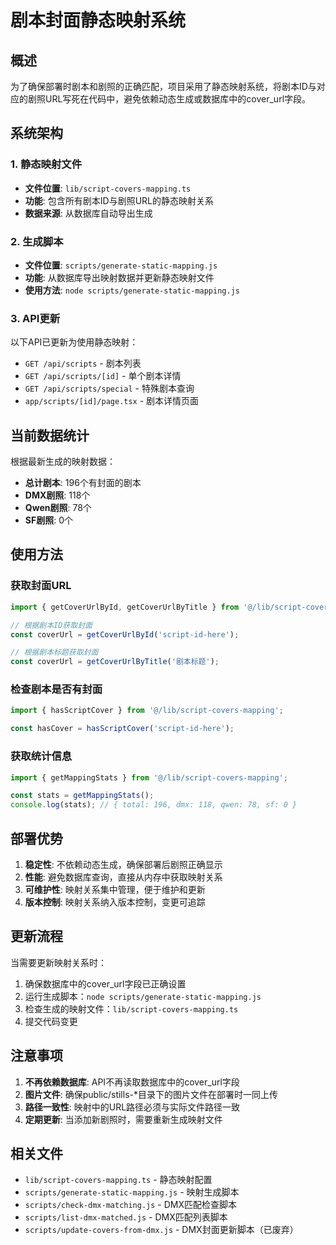 # 剧本封面静态映射系统

## 概述

为了确保部署时剧本和剧照的正确匹配，项目采用了静态映射系统，将剧本ID与对应的剧照URL写死在代码中，避免依赖动态生成或数据库中的cover_url字段。

## 系统架构

### 1. 静态映射文件
- **文件位置**: `lib/script-covers-mapping.ts`
- **功能**: 包含所有剧本ID与剧照URL的静态映射关系
- **数据来源**: 从数据库自动导出生成

### 2. 生成脚本
- **文件位置**: `scripts/generate-static-mapping.js`
- **功能**: 从数据库导出映射数据并更新静态映射文件
- **使用方法**: `node scripts/generate-static-mapping.js`

### 3. API更新
以下API已更新为使用静态映射：
- `GET /api/scripts` - 剧本列表
- `GET /api/scripts/[id]` - 单个剧本详情
- `GET /api/scripts/special` - 特殊剧本查询
- `app/scripts/[id]/page.tsx` - 剧本详情页面

## 当前数据统计

根据最新生成的映射数据：
- **总计剧本**: 196个有封面的剧本
- **DMX剧照**: 118个
- **Qwen剧照**: 78个
- **SF剧照**: 0个

## 使用方法

### 获取封面URL
```typescript
import { getCoverUrlById, getCoverUrlByTitle } from '@/lib/script-covers-mapping';

// 根据剧本ID获取封面
const coverUrl = getCoverUrlById('script-id-here');

// 根据剧本标题获取封面
const coverUrl = getCoverUrlByTitle('剧本标题');
```

### 检查剧本是否有封面
```typescript
import { hasScriptCover } from '@/lib/script-covers-mapping';

const hasCover = hasScriptCover('script-id-here');
```

### 获取统计信息
```typescript
import { getMappingStats } from '@/lib/script-covers-mapping';

const stats = getMappingStats();
console.log(stats); // { total: 196, dmx: 118, qwen: 78, sf: 0 }
```

## 部署优势

1. **稳定性**: 不依赖动态生成，确保部署后剧照正确显示
2. **性能**: 避免数据库查询，直接从内存中获取映射关系
3. **可维护性**: 映射关系集中管理，便于维护和更新
4. **版本控制**: 映射关系纳入版本控制，变更可追踪

## 更新流程

当需要更新映射关系时：

1. 确保数据库中的cover_url字段已正确设置
2. 运行生成脚本：`node scripts/generate-static-mapping.js`
3. 检查生成的映射文件：`lib/script-covers-mapping.ts`
4. 提交代码变更

## 注意事项

1. **不再依赖数据库**: API不再读取数据库中的cover_url字段
2. **图片文件**: 确保public/stills-*目录下的图片文件在部署时一同上传
3. **路径一致性**: 映射中的URL路径必须与实际文件路径一致
4. **定期更新**: 当添加新剧照时，需要重新生成映射文件

## 相关文件

- `lib/script-covers-mapping.ts` - 静态映射配置
- `scripts/generate-static-mapping.js` - 映射生成脚本
- `scripts/check-dmx-matching.js` - DMX匹配检查脚本
- `scripts/list-dmx-matched.js` - DMX匹配列表脚本
- `scripts/update-covers-from-dmx.js` - DMX封面更新脚本（已废弃） 